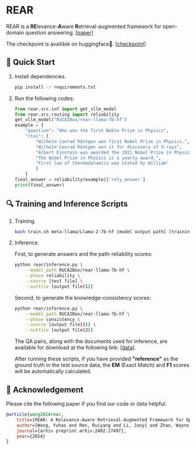 # REAR
REAR is a **RE**levance-**A**ware **R**etrieval-augmented framework for open-domain question answering. [[paper]](https://arxiv.org/abs/2402.17497)

The checkpoint is availible on huggingface🤗. [[checkpoint]](https://huggingface.co/RUCAIBox/rear-llama-7b-hf)

## 🚀 Quick Start

1. Install dependencies.
    ```bash
    pip install -r requirements.txt
    ```

2. Run the following codes:
    ```python
    from rear.src.inf import get_vllm_model
    from rear.src.routing import reliability
    get_vllm_model("RUCAIBox/rear-llama-7b-hf")
    example = {
        "question": "Who won the first Noble Prize in Physics",
        "ctxs": [
            "Wilhelm Conrad Röntgen won first Nobel Prize in Physics.",
            "Wilhelm Conrad Röntgen won it for discovery of X-rays",
            "Albert Einstein was awarded the 1921 Nobel Prize in Physics",
            "The Nobel Prize in Physics is a yearly award.",
            "First law of thermodynamics was stated by William"
            ]
        }
    final_answer = reliability(example)['rely_answer']
    print(final_answer)
    ```

## 🔍 Training and Inference Scripts

1. Training.
    ```bash
    bash train.sh meta-llama/Llama-2-7b-hf [model output path] [training data] [deepspeed config file]
    ```

2. Inference.

    First, to generate answers and the path-reliability scores:

    ```bash
    python rear/inference.py \
        --model_path RUCAIBox/rear-llama-7b-hf \
        --phase reliability \
        --source [test file] \
        --outfile [output file(1)]
    ```
    Second, to generate the knowledge-consistency scores:
    ```bash
    python rear/inference.py \
        --model_path RUCAIBox/rear-llama-7b-hf \
        --phase consistency \
        --source [output file(1)] \
        --outfile [output file(2)]
    ```

    The QA pairs, along with the documents used for inference, are available for download at the following link: [[data]](https://huggingface.co/datasets/yhao-wang/rear-eval). 

    After running these scripts, if you have provided **"reference"** as the ground truth in the test source data, the **EM** (Exact Match) and **F1** scores will be automatically calculated.


## 🌟 Acknowledgement

Please cite the following paper if you find our code or data helpful.

```bibtex
@article{wang2024rear,
    title={REAR: A Relevance-Aware Retrieval-Augmented Framework for Open-Domain Question Answering},
    author={Wang, Yuhao and Ren, Ruiyang and Li, Junyi and Zhao, Wayne Xin and Liu, Jing and Wen, Ji-Rong},
    journal={arXiv preprint arXiv:2402.17497},
    year={2024}
}
```